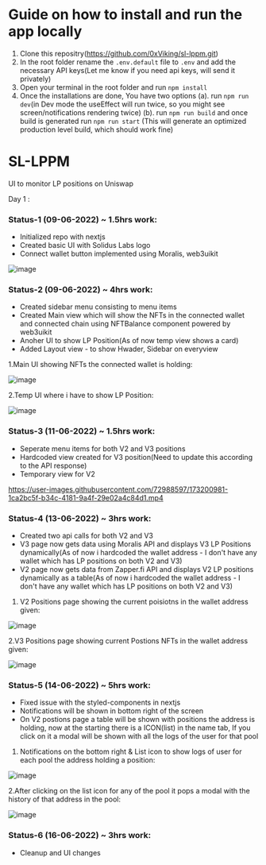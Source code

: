 # Guide on how to install and run the app locally
   1. Clone this repositry(https://github.com/0xViking/sl-lppm.git)
   2. In the root folder rename the ```.env.default``` file to ```.env``` and add the necessary API keys(Let me know if you need api keys, will send it privately)
   3. Open your terminal in the root folder and run ```npm install```
   4. Once the installations are done, You have two options
   (a). run ```npm run dev```(in Dev mode the useEffect will run twice, so you might see screen/notifications rendering twice)
   (b). run ```npm run build``` and once build is generated run ```npm run start``` (This will generate an optimized production level build, which should work fine)
       

# SL-LPPM
UI to monitor LP positions on Uniswap

Day 1 :
### Status-1 (09-06-2022) ~ 1.5hrs work:
 * Initialized repo with nextjs
 * Created basic UI with Solidus Labs logo 
 * Connect wallet button implemented using Moralis, web3uikit

![image](https://user-images.githubusercontent.com/72988597/172757987-7ef42359-8477-42ee-96d0-2e0ee4cf35cd.png)

### Status-2 (09-06-2022) ~ 4hrs work:
 * Created sidebar menu consisting to menu items
 * Created Main view which will show the NFTs in the connected wallet and connected chain using NFTBalance component powered by web3uikit
 * Anoher UI to show LP Position(As of now temp view shows a card)
 * Added Layout view - to show Hwader, Sidebar on everyview

1.Main UI showing NFTs the connected wallet is holding:

![image](https://user-images.githubusercontent.com/72988597/172951566-e6fd3511-5256-4c16-8da7-f9a8b458e270.png)

2.Temp UI where i have to show LP Position:

![image](https://user-images.githubusercontent.com/72988597/172951631-bb3f8bf8-cf82-477a-ac78-bea87e43de6f.png)


### Status-3 (11-06-2022) ~ 1.5hrs work:
 * Seperate menu items for both V2 and V3 positions
 * Hardcoded view created for V3 position(Need to update this according to the API response)
 * Temporary view for V2
 
 https://user-images.githubusercontent.com/72988597/173200981-1ca2bc5f-b34c-4181-9a4f-29e02a4c84d1.mp4
 
 
 ### Status-4 (13-06-2022) ~ 3hrs work:
 * Created two api calls for both V2 and V3
 * V3 page now gets data using Moralis API and displays V3 LP Positions dynamically(As of now i hardcoded the wallet address - I don't have any wallet which has LP positions on both V2 and V3)
 * V2 page now gets data from Zapper.fi API and displays V2 LP positions dynamically as a table(As of now i hardcoded the wallet address - I don't have any wallet which has LP positions on both V2 and V3)

1. V2 Positions page showing the current poisiotns in the wallet address given:

 ![image](https://user-images.githubusercontent.com/72988597/173390825-d37e2ca6-5f85-4945-a6d0-dc9391a96f84.png)

2.V3 Positions page showing current Postions NFTs in the wallet address given:

 ![image](https://user-images.githubusercontent.com/72988597/173391153-57846846-0c8b-4acd-8726-fe9cdb610e28.png)
 
 
 
 ### Status-5 (14-06-2022) ~ 5hrs work:
 * Fixed issue with the styled-components in nextjs
 * Notifications will be shown in bottom right of the screen
 * On V2 postions page a table will be shown with positions the address is holding, now at the starting there is a ICON(list) in the name tab, If you click on it a modal will be shown with all the logs of the user for that pool

1. Notifications on the bottom right & List icon to show logs of user for each pool the address holding a position:

 ![image](https://user-images.githubusercontent.com/72988597/173703096-6bf35452-1dc4-4f85-b0ee-e6d8934f83e6.png)


2.After clicking on the list icon for any of the pool it pops a modal with the history of that address in the pool:

![image](https://user-images.githubusercontent.com/72988597/173703257-c042790c-c9d4-4beb-89eb-2eebcce82048.png)


### Status-6 (16-06-2022) ~ 3hrs work:
 * Cleanup and UI changes
